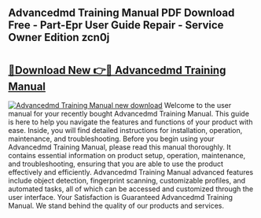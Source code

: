 ## Advancedmd Training Manual PDF Download Free - Part-Epr User Guide Repair - Service Owner Edition zcn0j

# <h2><a href="http://bc43542.oget.top/?id=Advancedmd+Training+Manual">🔗Download New 👉🔴 Advancedmd Training Manual</a></h2>

[![Advancedmd Training Manual new download](https://i.imgur.com/5g1atiW.png)](http://bc43542.oget.top/?id=Advancedmd+Training+Manual)
Welcome to the user manual for your recently bought Advancedmd Training Manual. This guide is here to help you navigate the features and functions of your product with ease. Inside, you will find detailed instructions for installation, operation, maintenance, and troubleshooting. Before you begin using your Advancedmd Training Manual, please read this manual thoroughly. It contains essential information on product setup, operation, maintenance, and troubleshooting, ensuring that you are able to use the product effectively and efficiently. Advancedmd Training Manual advanced features include object detection, fingerprint scanning, customizable profiles, and automated tasks, all of which can be accessed and customized through the user interface. Your Satisfaction is Guaranteed Advancedmd Training Manual. We stand behind the quality of our products and services.
